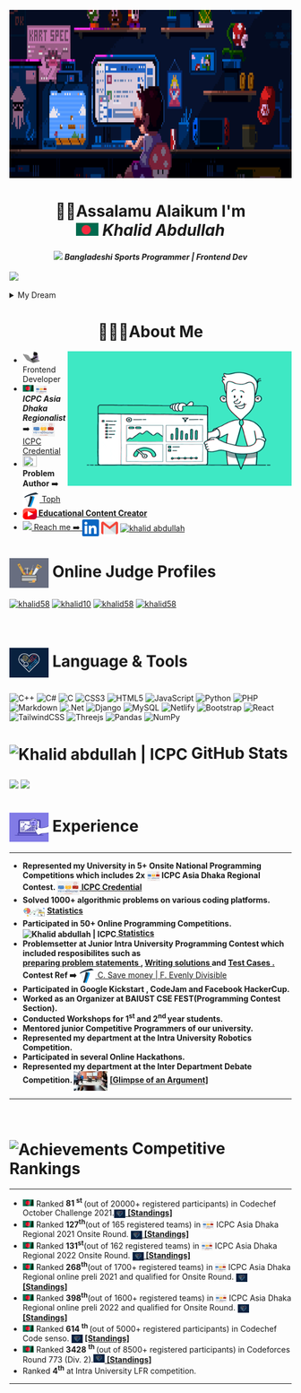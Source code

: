 <p align="center"> <a target="_blank" rel="noopener noreferrer" href="#"><img width="800" height="300" src="assets/banner%20gif.gif"></a>
<h1 align="center"> 👋🏻Assalamu Alaikum I'm <br><img src = "BD FLAG.jpg" width = "40px"><i> Khalid Abdullah</h1>
<h4 align="center"> <img src = "https://1.bp.blogspot.com/-qngrm2FfQFM/YDErXYiIDiI/AAAAAAAA3yE/6eUiEF8lxc8Qg--03XFRy5w4PP6ujKipACLcBGAsYHQ/s0/Flag_of_Bangladesh.gif" width = "25px"> Bangladeshi Sports Programmer | Frontend Dev  </i></h4>
                                                                                                                                                                                                         
[![](https://visitcount.itsvg.in/api?id=khalid586&icon=0&color=11)](https://visitcount.itsvg.in)
<details>
  <summary>
    My Dream
  </summary>
  <ul>
      <li><i> Representing <img src = "assets/BD%20waving%20flag.gif" width = "20px"><b>Bangladesh </b> at the <img src =      "images.png" width = "20px" height = "15px"> GLOBAL Arena and wave the Flag <img src = "assets/BD%20waving%20flag.gif" width = "20px"></i>
      </li>
  </ul>
</details>

<div>
  <h1 align = "center"> 👨🏻‍🎓About Me </h1>
  <img align="right" alt="Coding" width="400" height="240" src="assets/green%20stat.gif"> 
  <ul>
    <li> <img src="assets/typing%20cat.gif" width="30" data-animated-image="" > Frontend Developer</li>
    <li><b><img src = "assets/BD%20waving%20flag.gif" width = "20px">  <img align="center" alt="Khalid abdullah | ICPC" width="20px" height = "15" src="images.png"> <i>ICPC Asia Dhaka Regionalist </i></b> ➡️ <a href = "https://icpc.global/ICPCID/DCRIAR9MRAEU"> <img align="center" alt="Khalid abdullah | ICPC" width="40px" height = "25px" src="images.png"> ICPC Credential</a> </li>
    <li><img src = "https://cdn.dribbble.com/users/1397073/screenshots/3722760/media/813d0dbb43ce74500bb1ff162ff91303.gif" width = "25px" height = "20px"> <b> Problem Author</b> ➡️ <a href = "https://toph.co/arena?practice=64765afcd47a320767c000cf#!/p/6473fe50d47a320767bfcdb8"> <img align="center" alt="Toph" width="30px" src="emblem_120p.png"> Toph</li>
    <li><img align="center" alt="YouTube" width="25px" height = "20px" src="assets/youtube.png"><b> Educational Content Creator</b></li>
    <li><img src = "https://cdn.dribbble.com/users/948184/screenshots/6802410/719_telephone_old_flat_db.gif" width = "25px"> Reach me ➡️ <a href = "https://www.linkedin.com/in/khalid-abdullah-47b655190/"> <img align="center" alt="Khalid abdullah | LinkedIn" width="30px" src="linkedin.svg" /></a> <a href = "mailto:khalidcomilla58@gmail.com"><img align="center" alt="Khalid abdullah | Gmail" width="30px"  src="gmail.png" /></a> <a href="https://fb.com/profile.php?id=100008925970800" target="blank"><img align="center" src="https://raw.githubusercontent.com/rahuldkjain/github-profile-readme-generator/master/src/images/icons/Social/facebook.svg" alt="khalid abdullah" height="30" width="40" /></a></li>
  </ul> 
</div>

<h1 align="left">  <img align="center" alt="Khalid abdullah | ICPC" width="70px" src="assets/Tools 2.gif"> Online Judge Profiles</h1>
<p align="left">
<a href="https://www.codechef.com/users/khalid58" target="blank"><img align="center" src="https://cdn.jsdelivr.net/npm/simple-icons@3.1.0/icons/codechef.svg" alt="khalid58" height="30" width="40" /></a>
<a href="https://codeforces.com/profile/khalid10" target="blank"><img align="center" src="https://raw.githubusercontent.com/rahuldkjain/github-profile-readme-generator/master/src/images/icons/Social/codeforces.svg" alt="khalid10" height="30" width="40" /></a>
<a href="https://www.leetcode.com/khalidcomilla58
" target="blank"><img align="center" src="https://raw.githubusercontent.com/rahuldkjain/github-profile-readme-generator/master/src/images/icons/Social/leet-code.svg" alt="khalid58" height="30" width="40" /></a>
<a href="https://www.hackerearth.com/@khalidcomilla58" target="blank"><img align="center" src="https://raw.githubusercontent.com/rahuldkjain/github-profile-readme-generator/master/src/images/icons/Social/hackerearth.svg" alt="khalid58" height="30" width="40" /></a>
</p>
<br>

# <p > <img align="center" alt="Khalid abdullah | ICPC" width="70px" src="assets/Tools.gif"> Language & Tools </p>
![C++](https://img.shields.io/badge/c++-%2300599C.svg?style=flat&logo=c%2B%2B&logoColor=white) ![C#](https://img.shields.io/badge/c%23-%23239120.svg?style=flat&logo=c-sharp&logoColor=white) ![C](https://img.shields.io/badge/c-%2300599C.svg?style=flat&logo=c&logoColor=white) ![CSS3](https://img.shields.io/badge/css3-%231572B6.svg?style=flat&logo=css3&logoColor=white) ![HTML5](https://img.shields.io/badge/html5-%23E34F26.svg?style=flat&logo=html5&logoColor=white) ![JavaScript](https://img.shields.io/badge/javascript-%23323330.svg?style=flat&logo=javascript&logoColor=%23F7DF1E) ![Python](https://img.shields.io/badge/python-3670A0?style=flat&logo=python&logoColor=ffdd54) ![PHP](https://img.shields.io/badge/php-%23777BB4.svg?style=flat&logo=php&logoColor=white) ![Markdown](https://img.shields.io/badge/markdown-%23000000.svg?style=flat&logo=markdown&logoColor=white) ![.Net](https://img.shields.io/badge/.NET-5C2D91?style=flat&logo=.net&logoColor=white) ![Django](https://img.shields.io/badge/django-%23092E20.svg?style=flat&logo=django&logoColor=white) ![MySQL](https://img.shields.io/badge/mysql-%2300f.svg?style=flat&logo=mysql&logoColor=white) ![Netlify](https://img.shields.io/badge/netlify-%23000000.svg?style=flat&logo=netlify&logoColor=#00C7B7) ![Bootstrap](https://img.shields.io/badge/bootstrap-%23563D7C.svg?style=flat&logo=bootstrap&logoColor=white) ![React](https://img.shields.io/badge/react-%2320232a.svg?style=flat&logo=react&logoColor=%2361DAFB) ![TailwindCSS](https://img.shields.io/badge/tailwindcss-%2338B2AC.svg?style=flat&logo=tailwind-css&logoColor=white) ![Threejs](https://img.shields.io/badge/threejs-black?style=flat&logo=three.js&logoColor=white) ![Pandas](https://img.shields.io/badge/pandas-%23150458.svg?style=flat&logo=pandas&logoColor=white) ![NumPy](https://img.shields.io/badge/numpy-%23013243.svg?style=flat&logo=numpy&logoColor=white)


<!--

### 🔝 Top Contributed Repo
![](https://github-contributor-stats.vercel.app/api?username=khalid586&limit=5&theme=tokyonight&combine_all_yearly_contributions=true)
-->



# <p> <img align="center" alt="Khalid abdullah | ICPC" width="70px" src="https://cdn.dribbble.com/users/2851002/screenshots/7151143/media/ceb737f35e10415cd3ce2379040be8a4.gif"> GitHub Stats </p>
![](https://github-readme-streak-stats.herokuapp.com/?user=khalid586&theme=chartreuse-dark&hide_border=false)
![](https://github-readme-stats.vercel.app/api/top-langs/?username=khalid586&theme=chartreuse-dark&hide_border=false&include_all_commits=false&count_private=false&layout=compact)

<!--
## 🏆 GitHub Trophies
![](https://github-profile-trophy.vercel.app/?username=khalid586&theme=radical&no-frame=false&no-bg=true&margin-w=4)

<p align = "center"><img  width="400" height="200" src="https://cdn.dribbble.com/users/1162077/screenshots/3848914/media/7ed7d5ca074b48b328150e5a231e8d1f.gif">
</p>

<img align="right" alt="Coding" width="350" height="240" src="https://www.lambdatest.com/resources/images/news24.gif">

<img src="https://cdn.dribbble.com/users/1162077/screenshots/3848914/media/7ed7d5ca074b48b328150e5a231e8d1f.gif" width="30" data-animated-image="" >
-->

<h1> <img align="center" alt="Experience" width="70px" src="assets/purple stat.gif.crdownload">  Experience </h1>
<hr>
<ul align = "left">
    <li ><b>Represented my University in 5+ Onsite National Programming Competitions which includes 2x  <img align="center" alt="Khalid abdullah | ICPC" width="23px" height = "18" src="images.png"> ICPC Asia Dhaka Regional Contest. <a href = "https://icpc.global/ICPCID/DCRIAR9MRAEU"> <img align="center" alt="Khalid abdullah | ICPC" width="40px" height = "25px" src="images.png"> ICPC Credential</a> </b> </li>
    <li><b>Solved 1000+ algorithmic problems on various coding platforms.<img align="center" alt="Khalid abdullah | ICPC" width="40px" height = "25px" src="assets/stat.gif"> <a href = "https://www.stopstalk.com/user/profile/khalid58">  Statistics </b></a></li>
    <li><b>Participated in 50+ Online Programming Competitions. <img align="center" alt="Khalid abdullah | ICPC" width="40px" height = "25px" src="https://cdn.dribbble.com/users/2851002/screenshots/7151143/media/ceb737f35e10415cd3ce2379040be8a4.gif"><a href = "https://www.stopstalk.com/user/profile/khalid58"> Statistics </b></a></li>
    <li> <b> Problemsetter at Junior Intra University Programming Contest which included resposibilites such as <br><a href = "https://github.com/khalid586/Problem-Setting/tree/main/Problem%20statements">preparing problem statements </a>, <a href = "https://github.com/khalid586/Problem-Setting/tree/main/Solutions"> Writing solutions </a> and <a href = "https://github.com/khalid586/Problem-Setting/tree/main/Test%20cases"> Test Cases . </a> Contest Ref ➡️ </b><a href = "https://toph.co/arena?practice=64765afcd47a320767c000cf#!/p/6473fe50d47a320767bfcdb8"> <img align="center" alt="Toph" width="30px" src="emblem_120p.png"> C. Save money | F. Evenly Divisible </a>
    </li>
    <li><b> Participated in Google Kickstart , CodeJam and Facebook HackerCup. </b></li>
    <li><b> Worked as an Organizer at BAIUST CSE FEST(Programming Contest Section). </b></li>
    <li> <b> Conducted Workshops for 1<sup>st</sup> and 2<sup>nd </sup>  year students.</b></li>
    <li><b>Mentored junior Competitive Programmers of our university. </b></li>
    <li><b>Represented my department at the Intra University Robotics Competition.</b></li> 
    <li><b>Participated in several Online Hackathons.</b></li>
    <li><b>Represented my department at the Inter Department Debate Competition. </b> <img align="center" alt="Debate" width="60px" height = "35px" src="assets/Debate.gif"> <a href = "https://github.com/khalid586/khalid586/blob/main/assets/Debate.gif"><b>[Glimpse of an Argument]</b></a></li>
    
    
</ul>
<hr>
<br>


<h1> <img align="center" alt="Achievements" width="70px" src="https://cdn.dribbble.com/users/596809/screenshots/2673810/dribbble-awesomeness.gif"> Competitive Rankings </h1>
<hr>
<ul align = "left">
    <li><img src = "assets/BD%20waving%20flag.gif" width = "20px"> Ranked <b> 81 <sup> st </sup> </b>(out of 20000+ registered participants) in Codechef October Challenge 2021.<img align="center" alt="Achievements" width="20px" src="assets/Tools.gif"><a href = "https://www.codechef.com/rankings/OCT21C?filterBy=Country%3DBangladesh&itemsPerPage=100&order=asc&page=1&sortBy=rank "> <b>[Standings]</b> </a></li>
    <li><img src = "assets/BD%20waving%20flag.gif" width = "20px"> Ranked <b>127<sup>th</sup></b>(out of 165 registered teams) in <img align="center" alt="Khalid abdullah | ICPC" width="20px" height = "15" src="images.png"> ICPC Asia Dhaka Regional 2021 Onsite Round. <img align="center" alt="Achievements" width="20px" src="assets/Tools.gif"><a href = "https://algo.codemarshal.org/contests/dhaka-21-main/standings"> <b>[Standings]</b> </a></li> 
    <li><img src = "assets/BD%20waving%20flag.gif" width = "20px"> Ranked <b>131<sup>st</sup></b>(out of 162 registered teams) in <img align="center" alt="Khalid abdullah | ICPC" width="20px" height = "15" src="images.png"> ICPC Asia Dhaka Regional 2022 Onsite Round. <img align="center" alt="Achievements" width="20px" src="assets/Tools.gif"><a href = "https://algo.codemarshal.org/contests/dhaka-22/standings"> <b>[Standings]</b> </a></li> 
   <li><img src = "assets/BD%20waving%20flag.gif" width = "20px"> Ranked <b>268<sup>th</sup></b>(out of 1700+ registered teams) in <img align="center" alt="Khalid abdullah | ICPC" width="20px" height = "15" src="images.png"> ICPC Asia Dhaka Regional online preli 2021 and qualified for Onsite Round. <img align="center" alt="Achievements" width="20px" src="assets/Tools.gif"><a href = "https://algo.codemarshal.org/contests/icpc-dhaka-21-preli/standings?page=2"> <b>[Standings]</b> </a></li> 
    <li><img src = "assets/BD%20waving%20flag.gif" width = "20px"> Ranked <b>398<sup>th</sup></b>(out of 1600+ registered teams) in <img align="center" alt="Khalid abdullah | ICPC" width="20px" height = "15" src="images.png"> ICPC Asia Dhaka Regional online preli 2022 and qualified for Onsite Round. <img align="center" alt="Achievements" width="20px" src= "assets/Tools.gif" ><a href = "https://algo.codemarshal.org/contests/icpc-dhaka-22-preli/standings?page=2"> <b>[Standings]</b> </a></li> 
    <li><img src = "assets/BD%20waving%20flag.gif" width = "20px"> Ranked  <b>614 <sup> th </sup> </b>(out of 5000+ registered participants) in Codechef Code senso. <img align="center" alt="Achievements" width="20px" src= "assets/Tools.gif" > <a href = "https://www.codechef.com/rankings/CSNS21C?filterBy=Country%3DBangladesh&itemsPerPage=100&order=asc&page=1&sortBy=rank"> <b>[Standings]</b> </a></li>
    <li><img src = "assets/BD%20waving%20flag.gif" width = "20px"> Ranked <b> 3428 <sup> th </sup></b>(out of 8500+ registered participants) in Codeforces Round 773 (Div. 2).<img  width="20px" src="assets/Tools.gif"><a href = "https://codeforces.com/contest/1642/standings/participant/128848941#p128848941">  <b>[Standings]</b></a>
    </li>
    <li>Ranked <b>4<sup>th</sup></b> at Intra University LFR competition.</li>
    
    
</ul>
<hr>






